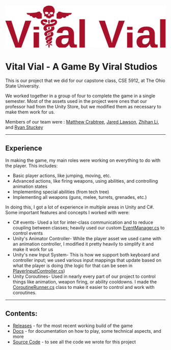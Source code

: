 ![Game Logo](docs\images\Title.png)
# Vital Vial - A Game By Viral Studios

This is our project that we did for our capstone class, CSE 5912, at The Ohio State University.

We worked together in a group of four to complete the game in a single semester. Most of the assets used in the project were ones that our professor had from the Unity Store, but we modified them as necessary to make them work for us.

Members of our team were : [Matthew Crabtree](https://github.com/OneMoreOneUp), [Jared Lawson](https://github.com/jaylawson), [Zhihan Li](https://github.com/ZH-project), and [Ryan Stuckey](https://github.com/ryanstuckey0)

---
## Experience

In making the game, my main roles were working on everything to do with the player. This includes:
- Basic player actions, like jumping, moving, etc.
- Advanced actions, like firing weapons, using abilities, and controlling animation states
- Implementing special abilities (from tech tree)
- Implementing all weapons (guns, melee, turrets, grenades, etc.)

In doing this, I got a lot of experience in multiple areas in Unity and C#. Some important features and concepts I worked with were:
- C# events- Used a lot for inter-class communication and to reduce coupling between classes; heavily used our custom [EventManager.cs](Assets\Scripts\Utilities\EventManager.cs) to control events
- Unity's Animator Controller- While the player asset we used came with an animation controller, I modified it pretty heavily to simplify it and make it work for us
- Unity's new Input System- This is how we support both keyboard and controller input; we used various input mappings that update based on what the player is doing (the logic for that can be seen in [PlayerInputController.cs](Assets\Scripts\Player\MonoBehaviourScript\PlayerInputController.cs))
- Unity Coroutines- Used in nearly every part of our project to control things like animation, weapon firing, or ability cooldowns. I made the [CoroutineRunner.cs](Assets\Scripts\Utilities\CoroutineRunner.cs) class to make it easier to control and work with coroutines.

---

## Contents:
- [Releases](https://github.com/ryanstuckey0/VitalVialGame/releases) - for the most recent working build of the game
- [Docs](https://github.com/ryanstuckey0/VitalVialGame/tree/main/docs) - for documentation on how to play, some technical aspects, and more
- [Source Code](https://github.com/ryanstuckey0/VitalVialGame/tree/main/Assets/Scripts) - to see all the code we wrote for this project